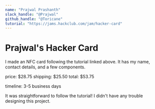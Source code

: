 ```yaml
---
name: "Prajwal Prashanth"
slack_handle: "@Prajwal"
github_handle: "@Toricane"
tutorial: "https://jams.hackclub.com/jam/hacker-card"
---
```


# Prajwal's Hacker Card

I made an NFC card following the tutorial linked above. It has my name, contact details, and a few components.

price: $28.75
shipping: $25.50
total: $53.75

timeline: 3-5 business days

It was straightforward to follow the tutorial! I didn't have any trouble designing this project.
